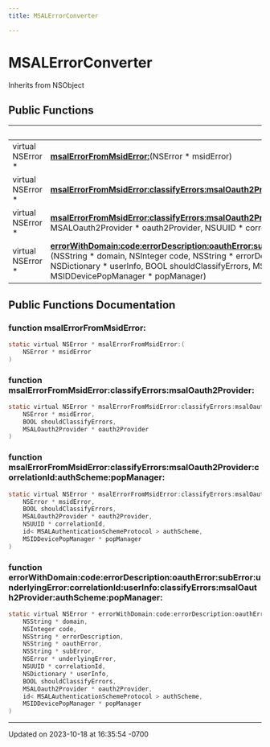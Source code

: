 ```yaml
---
title: MSALErrorConverter

---
```


# MSALErrorConverter





Inherits from NSObject

## Public Functions

|                | Name           |
| -------------- | -------------- |
| virtual NSError * | **[msalErrorFromMsidError:](Classes/interface_m_s_a_l_error_converter.md#function-msalerrorfrommsiderror:)**(NSError * msidError) |
| virtual NSError * | **[msalErrorFromMsidError:classifyErrors:msalOauth2Provider:](Classes/interface_m_s_a_l_error_converter.md#function-msalerrorfrommsiderror:classifyerrors:msaloauth2provider:)**(NSError * msidError, BOOL shouldClassifyErrors, MSALOauth2Provider * oauth2Provider) |
| virtual NSError * | **[msalErrorFromMsidError:classifyErrors:msalOauth2Provider:correlationId:authScheme:popManager:](Classes/interface_m_s_a_l_error_converter.md#function-msalerrorfrommsiderror:classifyerrors:msaloauth2provider:correlationid:authscheme:popmanager:)**(NSError * msidError, BOOL shouldClassifyErrors, MSALOauth2Provider * oauth2Provider, NSUUID * correlationId, id< MSALAuthenticationSchemeProtocol > authScheme, MSIDDevicePopManager * popManager) |
| virtual NSError * | **[errorWithDomain:code:errorDescription:oauthError:subError:underlyingError:correlationId:userInfo:classifyErrors:msalOauth2Provider:authScheme:popManager:](Classes/interface_m_s_a_l_error_converter.md#function-errorwithdomain:code:errordescription:oautherror:suberror:underlyingerror:correlationid:userinfo:classifyerrors:msaloauth2provider:authscheme:popmanager:)**(NSString * domain, NSInteger code, NSString * errorDescription, NSString * oauthError, NSString * subError, NSError * underlyingError, NSUUID * correlationId, NSDictionary * userInfo, BOOL shouldClassifyErrors, MSALOauth2Provider * oauth2Provider, id< MSALAuthenticationSchemeProtocol > authScheme, MSIDDevicePopManager * popManager) |

## Public Functions Documentation

### function msalErrorFromMsidError:

```objective-c
static virtual NSError * msalErrorFromMsidError:(
    NSError * msidError
)
```


### function msalErrorFromMsidError:classifyErrors:msalOauth2Provider:

```objective-c
static virtual NSError * msalErrorFromMsidError:classifyErrors:msalOauth2Provider:(
    NSError * msidError,
    BOOL shouldClassifyErrors,
    MSALOauth2Provider * oauth2Provider
)
```


### function msalErrorFromMsidError:classifyErrors:msalOauth2Provider:correlationId:authScheme:popManager:

```objective-c
static virtual NSError * msalErrorFromMsidError:classifyErrors:msalOauth2Provider:correlationId:authScheme:popManager:(
    NSError * msidError,
    BOOL shouldClassifyErrors,
    MSALOauth2Provider * oauth2Provider,
    NSUUID * correlationId,
    id< MSALAuthenticationSchemeProtocol > authScheme,
    MSIDDevicePopManager * popManager
)
```


### function errorWithDomain:code:errorDescription:oauthError:subError:underlyingError:correlationId:userInfo:classifyErrors:msalOauth2Provider:authScheme:popManager:

```objective-c
static virtual NSError * errorWithDomain:code:errorDescription:oauthError:subError:underlyingError:correlationId:userInfo:classifyErrors:msalOauth2Provider:authScheme:popManager:(
    NSString * domain,
    NSInteger code,
    NSString * errorDescription,
    NSString * oauthError,
    NSString * subError,
    NSError * underlyingError,
    NSUUID * correlationId,
    NSDictionary * userInfo,
    BOOL shouldClassifyErrors,
    MSALOauth2Provider * oauth2Provider,
    id< MSALAuthenticationSchemeProtocol > authScheme,
    MSIDDevicePopManager * popManager
)
```


-------------------------------

Updated on 2023-10-18 at 16:35:54 -0700